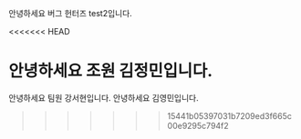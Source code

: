 
안녕하세요 버그 헌터즈 test2입니다.

<<<<<<< HEAD

안녕하세요 조원 김정민입니다.
=======
안녕하세요 팀원 강서현입니다. 
안녕하세요 김영민입니다.
>>>>>>> 15441b05397031b7209ed3f665c00e9295c794f2

